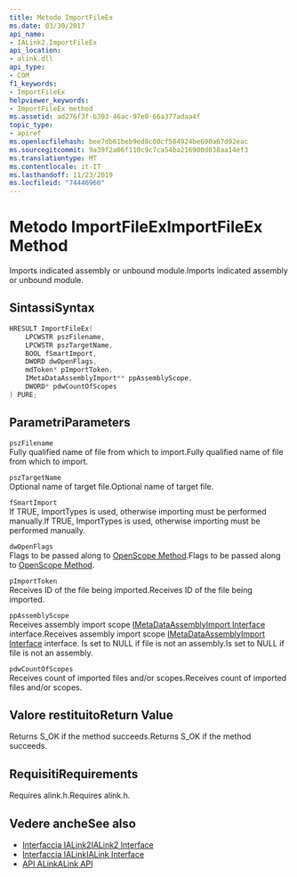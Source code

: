 ```yaml
---
title: Metodo ImportFileEx
ms.date: 03/30/2017
api_name:
- IALink2.ImportFileEx
api_location:
- alink.dll
api_type:
- COM
f1_keywords:
- ImportFileEx
helpviewer_keywords:
- ImportFileEx method
ms.assetid: ad276f3f-b303-46ac-97e0-66a377adaa4f
topic_type:
- apiref
ms.openlocfilehash: bee7db61beb9ed8c00cf584924be690a67d92eac
ms.sourcegitcommit: 9a39f2a06f110c9c7ca54ba216900d038aa14ef3
ms.translationtype: MT
ms.contentlocale: it-IT
ms.lasthandoff: 11/23/2019
ms.locfileid: "74446960"
---
```

# <a name="importfileex-method"></a><span data-ttu-id="d7c52-102">Metodo ImportFileEx</span><span class="sxs-lookup"><span data-stu-id="d7c52-102">ImportFileEx Method</span></span>
<span data-ttu-id="d7c52-103">Imports indicated assembly or unbound module.</span><span class="sxs-lookup"><span data-stu-id="d7c52-103">Imports indicated assembly or unbound module.</span></span>  
  
## <a name="syntax"></a><span data-ttu-id="d7c52-104">Sintassi</span><span class="sxs-lookup"><span data-stu-id="d7c52-104">Syntax</span></span>  
  
```cpp  
HRESULT ImportFileEx(  
    LPCWSTR pszFilename,  
    LPCWSTR pszTargetName,  
    BOOL fSmartImport,  
    DWORD dwOpenFlags,  
    mdToken* pImportToken,  
    IMetaDataAssemblyImport** ppAssemblyScope,  
    DWORD* pdwCountOfScopes  
) PURE;  
```  
  
## <a name="parameters"></a><span data-ttu-id="d7c52-105">Parametri</span><span class="sxs-lookup"><span data-stu-id="d7c52-105">Parameters</span></span>  
 `pszFilename`  
 <span data-ttu-id="d7c52-106">Fully qualified name of file from which to import.</span><span class="sxs-lookup"><span data-stu-id="d7c52-106">Fully qualified name of file from which to import.</span></span>  
  
 `pszTargetName`  
 <span data-ttu-id="d7c52-107">Optional name of target file.</span><span class="sxs-lookup"><span data-stu-id="d7c52-107">Optional name of target file.</span></span>  
  
 `fSmartImport`  
 <span data-ttu-id="d7c52-108">If TRUE, ImportTypes is used, otherwise importing must be performed manually.</span><span class="sxs-lookup"><span data-stu-id="d7c52-108">If TRUE, ImportTypes is used, otherwise importing must be performed manually.</span></span>  
  
 `dwOpenFlags`  
 <span data-ttu-id="d7c52-109">Flags to be passed along to [OpenScope Method](../metadata/imetadatadispenser-openscope-method.md).</span><span class="sxs-lookup"><span data-stu-id="d7c52-109">Flags to be passed along to [OpenScope Method](../metadata/imetadatadispenser-openscope-method.md).</span></span>  
  
 `pImportToken`  
 <span data-ttu-id="d7c52-110">Receives ID of the file being imported.</span><span class="sxs-lookup"><span data-stu-id="d7c52-110">Receives ID of the file being imported.</span></span>  
  
 `ppAssemblyScope`  
 <span data-ttu-id="d7c52-111">Receives assembly import scope [IMetaDataAssemblyImport Interface](../metadata/imetadataassemblyimport-interface.md) interface.</span><span class="sxs-lookup"><span data-stu-id="d7c52-111">Receives assembly import scope [IMetaDataAssemblyImport Interface](../metadata/imetadataassemblyimport-interface.md) interface.</span></span> <span data-ttu-id="d7c52-112">Is set to NULL if file is not an assembly.</span><span class="sxs-lookup"><span data-stu-id="d7c52-112">Is set to NULL if file is not an assembly.</span></span>  
  
 `pdwCountOfScopes`  
 <span data-ttu-id="d7c52-113">Receives count of imported files and/or scopes.</span><span class="sxs-lookup"><span data-stu-id="d7c52-113">Receives count of imported files and/or scopes.</span></span>  
  
## <a name="return-value"></a><span data-ttu-id="d7c52-114">Valore restituito</span><span class="sxs-lookup"><span data-stu-id="d7c52-114">Return Value</span></span>  
 <span data-ttu-id="d7c52-115">Returns S_OK if the method succeeds.</span><span class="sxs-lookup"><span data-stu-id="d7c52-115">Returns S_OK if the method succeeds.</span></span>  
  
## <a name="requirements"></a><span data-ttu-id="d7c52-116">Requisiti</span><span class="sxs-lookup"><span data-stu-id="d7c52-116">Requirements</span></span>  
 <span data-ttu-id="d7c52-117">Requires alink.h.</span><span class="sxs-lookup"><span data-stu-id="d7c52-117">Requires alink.h.</span></span>  
  
## <a name="see-also"></a><span data-ttu-id="d7c52-118">Vedere anche</span><span class="sxs-lookup"><span data-stu-id="d7c52-118">See also</span></span>

- [<span data-ttu-id="d7c52-119">Interfaccia IALink2</span><span class="sxs-lookup"><span data-stu-id="d7c52-119">IALink2 Interface</span></span>](ialink2-interface.md)
- [<span data-ttu-id="d7c52-120">Interfaccia IALink</span><span class="sxs-lookup"><span data-stu-id="d7c52-120">IALink Interface</span></span>](ialink-interface.md)
- [<span data-ttu-id="d7c52-121">API ALink</span><span class="sxs-lookup"><span data-stu-id="d7c52-121">ALink API</span></span>](index.md)
